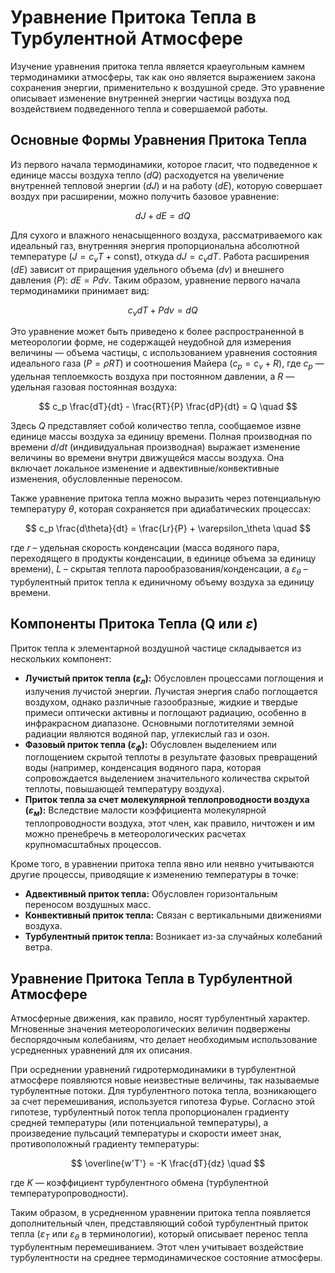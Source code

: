# Уравнение Притока Тепла в Турбулентной Атмосфере

Изучение уравнения притока тепла является краеугольным камнем термодинамики атмосферы, так как оно является выражением закона сохранения энергии, применительно к воздушной среде. Это уравнение описывает изменение внутренней энергии частицы воздуха под воздействием подведенного тепла и совершаемой работы.

## Основные Формы Уравнения Притока Тепла

Из первого начала термодинамики, которое гласит, что подведенное к единице массы воздуха тепло ($dQ$) расходуется на увеличение внутренней тепловой энергии ($dJ$) и на работу ($dE$), которую совершает воздух при расширении, можно получить базовое уравнение:

$$ dJ + dE = dQ \quad $$

Для сухого и влажного ненасыщенного воздуха, рассматриваемого как идеальный газ, внутренняя энергия пропорциональна абсолютной температуре ($J = c_v T + \text{const}$), откуда $dJ = c_v dT$. Работа расширения ($dE$) зависит от приращения удельного объема ($dv$) и внешнего давления ($P$): $dE = Pdv$. Таким образом, уравнение первого начала термодинамики принимает вид:

$$ c_v dT + Pdv = dQ \quad $$

Это уравнение может быть приведено к более распространенной в метеорологии форме, не содержащей неудобной для измерения величины — объема частицы, с использованием уравнения состояния идеального газа ($P = \rho RT$) и соотношения Майера ($c_p = c_v + R$), где $c_p$ — удельная теплоемкость воздуха при постоянном давлении, а $R$ — удельная газовая постоянная воздуха:

$$ c_p \frac{dT}{dt} - \frac{RT}{P} \frac{dP}{dt} = Q \quad $$

Здесь $Q$ представляет собой количество тепла, сообщаемое извне единице массы воздуха за единицу времени. Полная производная по времени $d/dt$ (индивидуальная производная) выражает изменение величины во времени внутри движущейся массы воздуха. Она включает локальное изменение и адвективные/конвективные изменения, обусловленные переносом.

Также уравнение притока тепла можно выразить через потенциальную температуру $\theta$, которая сохраняется при адиабатических процессах:

$$ c_p \frac{d\theta}{dt} = \frac{Lr}{P} + \varepsilon_\theta \quad $$

где $r$ – удельная скорость конденсации (масса водяного пара, переходящего в продукты конденсации, в единице объема за единицу времени), $L$ – скрытая теплота парообразования/конденсации, а $\varepsilon_\theta$ – турбулентный приток тепла к единичному объему воздуха за единицу времени.

## Компоненты Притока Тепла (Q или $\varepsilon$)

Приток тепла к элементарной воздушной частице складывается из нескольких компонент:

* **Лучистый приток тепла ($\varepsilon_л$):** Обусловлен процессами поглощения и излучения лучистой энергии. Лучистая энергия слабо поглощается воздухом, однако различные газообразные, жидкие и твердые примеси оптически активны и поглощают радиацию, особенно в инфракрасном диапазоне. Основными поглотителями земной радиации являются водяной пар, углекислый газ и озон.
* **Фазовый приток тепла ($\varepsilon_ф$):** Обусловлен выделением или поглощением скрытой теплоты в результате фазовых превращений воды (например, конденсация водяного пара, которая сопровождается выделением значительного количества скрытой теплоты, повышающей температуру воздуха).
* **Приток тепла за счет молекулярной теплопроводности воздуха ($\varepsilon_м$):** Вследствие малости коэффициента молекулярной теплопроводности воздуха, этот член, как правило, ничтожен и им можно пренебречь в метеорологических расчетах крупномасштабных процессов.

Кроме того, в уравнении притока тепла явно или неявно учитываются другие процессы, приводящие к изменению температуры в точке:

* **Адвективный приток тепла:** Обусловлен горизонтальным переносом воздушных масс.
* **Конвективный приток тепла:** Связан с вертикальными движениями воздуха.
* **Турбулентный приток тепла:** Возникает из-за случайных колебаний ветра.

## Уравнение Притока Тепла в Турбулентной Атмосфере

Атмосферные движения, как правило, носят турбулентный характер. Мгновенные значения метеорологических величин подвержены беспорядочным колебаниям, что делает необходимым использование усредненных уравнений для их описания.

При осреднении уравнений гидротермодинамики в турбулентной атмосфере появляются новые неизвестные величины, так называемые турбулентные потоки. Для турбулентного потока тепла, возникающего за счет перемешивания, используется гипотеза Фурье. Согласно этой гипотезе, турбулентный поток тепла пропорционален градиенту средней температуры (или потенциальной температуры), а произведение пульсаций температуры и скорости имеет знак, противоположный градиенту температуры:

$$ \overline{w'T'} = -K \frac{dT}{dz} \quad $$

где $K$ — коэффициент турбулентного обмена (турбулентной температуропроводности).

Таким образом, в усредненном уравнении притока тепла появляется дополнительный член, представляющий собой турбулентный приток тепла ($\varepsilon_T$ или $\varepsilon_\theta$ в терминологии), который описывает перенос тепла турбулентным перемешиванием. Этот член учитывает воздействие турбулентности на среднее термодинамическое состояние атмосферы.
